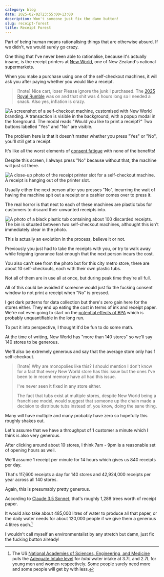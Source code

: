 ```yaml
---
category: blog
date: 2025-02-02T23:55:00+13:00
description: Won't someone just fix the damn button!
slug: receipt-forest
title: Receipt Forest
---
```


Part of being human means rationalising things that are otherwise absurd. If we didn't, we would surely go crazy.

One thing that I've never been able to rationalise, because it's actually insane, is the receipt printers at [New World](https://www.newworld.co.nz/), one of New Zealand's national supermarkets.

When you make a purchase using one of the self-checkout machines, it will ask you after paying whether you would like a receipt.

> [!note] Nice cart, loser
> Please ignore the junk I purchased. The [2025 Royal Rumble](https://en.wikipedia.org/wiki/Royal_Rumble_(2025)) was on and that shit was 4 hours long so I needed a snack.
> Also yes, inflation is crazy.

![A screenshot of a self-checkout machine, customised with New World branding. A transaction is visible in the background, with a popup modal in the foreground. The modal reads "Would you like to print a receipt?" Two buttons labelled "Yes" and "No" are visible.](https://cdn.utf9k.net/blog/receipt-forest/receipt-consent.jpg)

The problem here is that it doesn't matter whether you press "Yes" or "No", you'll still get a receipt.

It's like all the worst elements of [consent fatigue](https://iapp.org/news/a/how-to-avoid-consent-fatigue/) with none of the benefits!

Despite this screen, I always press "No" because without that, the machine will just sit there.


![A close-up photo of the receipt printer slot for a self-checkout machine. A receipt is hanging out of the printer slot.](https://cdn.utf9k.net/blog/receipt-forest/receipt-printer.jpg)

Usually either the next person after you presses "No", incurring the wait of having the machine spit out a receipt or a cashier comes over to press it.

The real horror is that next to each of these machines are plastic tubs for customers to discard their unwanted receipts into.

![A photo of a black plastic tub containing about 100 discarded receipts. The bin is situated between two self-checkout machines, althought this isn't immediately clear in the photo.](https://cdn.utf9k.net/blog/receipt-forest/receipt-bin.jpg)

This is actually an evolution in the process, believe it or not.

Previously you just had to take the receipts with you, or try to walk away while feigning ignorance fast enough that the next person incurs the cost.

You also can't see from the photo but for this city metro store, there are about 10 self-checkouts, each with their own plastic tubs.

Not all of them are in use all at once, but during peak time they're all full.

All of this could be avoided if someone would just fix the fucking consent window to not print a receipt when "No" is pressed.

I get dark patterns for data collection but there's zero gain here for the stores either. They end up eating the cost in terms of ink and receipt paper. We're not even going to start on the [potential effects of BPA](https://www.consumerreports.org/cro/news/2014/03/the-health-risk-of-bpa-in-receipts/index.htm) which is probably unquantifiable in the long run.

To put it into perspective, I thought it'd be fun to do some math.

At the time of writing, New World has "more than 140 stores" so we'll say 140 stores to be generous.

We'll also be extremely generous and say that the average store only has 1 self-checkout.

> [!note] Why are monopolies like this?
> I should mention I don't know for a fact that every New World store has this issue but the ones I've been to in recent memory have all had this issue.
>
> I've never seen it fixed in any store either.
>
> The fact that tubs exist at multiple stores, despite New World being a franchisee model, would suggest that someone up the chain made a decision to distribute tubs instead of, you know, doing the sane thing.

Many will have multiple and many probably have zero so hopefully this roughly shakes out.

Let's assume that we have a throughput of 1 customer a minute which I think is also very generous.

After clicking around about 10 stores, I think 7am - 9pm is a reasonable set of opening hours as well.

We'll assume 1 receipt per minute for 14 hours which gives us 840 receipts per day.

That's 117,600 receipts a day for 140 stores and 42,924,000 receipts per year across all 140 stores.

Again, this is presumably pretty generous.

According to [Claude 3.5 Sonnet](https://www.anthropic.com/claude/sonnet), that's roughly 1,288 trees worth of receipt paper.

It would also take about 485,000 litres of water to produce all that paper, or the daily water needs for about 120,000 people if we give them a generous 4 litres each.[^1]

I wouldn't call myself an environmentalist by any stretch but damn, just fix the fucking button already!

[^1]: The US [National Academies of Sciences, Engineering, and Medicine](https://en.wikipedia.org/wiki/National_Academies_of_Sciences,_Engineering,_and_Medicine) puts the [Adequate Intake level](https://nap.nationalacademies.org/read/10925/chapter/6) for *total* water intake at 3.7L and 2.7L for young men and women respectively. Some people surely need more and some people will get by with less. 